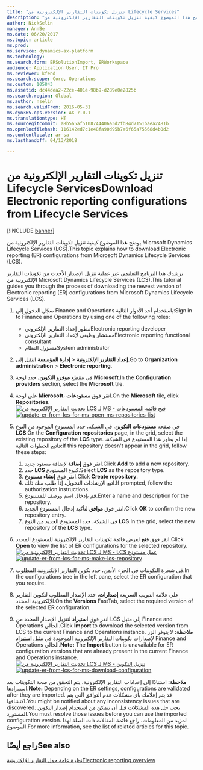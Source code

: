 ```yaml
---
title: "تنزيل تكوينات التقارير الإلكترونية من Lifecycle Services"
description: "يوضح هذا الموضوع كيفية تنزيل تكوينات التقارير الإلكترونية من Microsoft Dynamics Lifecycle Services ‏(LCS)."
author: NickSelin
manager: AnnBe
ms.date: 06/20/2017
ms.topic: article
ms.prod: 
ms.service: dynamics-ax-platform
ms.technology: 
ms.search.form: ERSolutionImport, ERWorkspace
audience: Application User, IT Pro
ms.reviewer: kfend
ms.search.scope: Core, Operations
ms.custom: 105843
ms.assetid: dc44dea2-22ce-401e-98b9-d289e0e2825b
ms.search.region: Global
ms.author: nselin
ms.search.validFrom: 2016-05-31
ms.dyn365.ops.version: AX 7.0.1
ms.translationtype: HT
ms.sourcegitcommit: a8b5a5af5108744406a3d2fb84d7151baea2481b
ms.openlocfilehash: 116142ed7c1e48fa90d95b7a6f65a75568d4b0d2
ms.contentlocale: ar-sa
ms.lasthandoff: 04/13/2018

---
```


# <a name="download-electronic-reporting-configurations-from-lifecycle-services"></a><span data-ttu-id="66095-103">تنزيل تكوينات التقارير الإلكترونية من Lifecycle Services</span><span class="sxs-lookup"><span data-stu-id="66095-103">Download Electronic reporting configurations from Lifecycle Services</span></span>

[!INCLUDE [banner](../includes/banner.md)]

<span data-ttu-id="66095-104">يوضح هذا الموضوع كيفية تنزيل تكوينات التقارير الإلكترونية من Microsoft Dynamics Lifecycle Services ‏(LCS).</span><span class="sxs-lookup"><span data-stu-id="66095-104">This topic explains how to download Electronic reporting (ER) configurations from Microsoft Dynamics Lifecycle Services (LCS).</span></span>

<span data-ttu-id="66095-105">يرشدك هذا البرنامج التعليمي عبر عملية تنزيل الإصدار الأحدث من تكوينات التقارير الإلكترونية من Microsoft Dynamics Lifecycle Services (LCS).</span><span class="sxs-lookup"><span data-stu-id="66095-105">This tutorial guides you through the process of downloading the newest version of Electronic reporting (ER) configurations from Microsoft Dynamics Lifecycle Services (LCS).</span></span>

1.  <span data-ttu-id="66095-106">سجّل الدخول إلى Finance and Operations باستخدام أحد الأدوار التالية:</span><span class="sxs-lookup"><span data-stu-id="66095-106">Sign in to Finance and Operations by using one of the following roles:</span></span>
    -   <span data-ttu-id="66095-107">مطور إعداد التقارير الإلكتروني</span><span class="sxs-lookup"><span data-stu-id="66095-107">Electronic reporting developer</span></span>
    -   <span data-ttu-id="66095-108">مستشار وظيفي لإعداد التقارير الإلكتروني</span><span class="sxs-lookup"><span data-stu-id="66095-108">Electronic reporting functional consultant</span></span>
    -   <span data-ttu-id="66095-109">مسؤول النظام</span><span class="sxs-lookup"><span data-stu-id="66095-109">System administrator</span></span>

2.  <span data-ttu-id="66095-110">انتقل إلى **‎إدارة المؤسسة** &gt; **‎إعداد التقارير الإلكترونية**.</span><span class="sxs-lookup"><span data-stu-id="66095-110">Go to **Organization administration** &gt; **Electronic reporting**.</span></span>
3.  <span data-ttu-id="66095-111">في مقطع **موفرو التكوين**، حدد لوحة **Microsoft**.</span><span class="sxs-lookup"><span data-stu-id="66095-111">In the **Configuration providers** section, select the **Microsoft** tile.</span></span>
4.  <span data-ttu-id="66095-112">على لوحة **Microsoft**، انقر فوق **مستودعات**.</span><span class="sxs-lookup"><span data-stu-id="66095-112">On the **Microsoft** tile, click **Repositories**.</span></span> <span data-ttu-id="66095-113">[![تحديث التقارير الإلكترونية من LCS لـ MS - فتح قائمة المستودعات](./media/update-er-from-lcs-for-ms-open-ms-repositories-list.png)](./media/update-er-from-lcs-for-ms-open-ms-repositories-list.png)</span><span class="sxs-lookup"><span data-stu-id="66095-113">[![update-er-from-lcs-for-ms-open-ms-repositories-list](./media/update-er-from-lcs-for-ms-open-ms-repositories-list.png)](./media/update-er-from-lcs-for-ms-open-ms-repositories-list.png)</span></span>
5.  <span data-ttu-id="66095-114">في صفحة **مستودعات التكوين**، في الشبكة، حدد المستودع الموجود من النوع **LCS**.</span><span class="sxs-lookup"><span data-stu-id="66095-114">On the **Configuration repositories** page, in the grid, select the existing repository of the **LCS** type.</span></span> <span data-ttu-id="66095-115">إذا لم يظهر هذا المستودع في الشبكة، فاتبع الخطوات التالية:</span><span class="sxs-lookup"><span data-stu-id="66095-115">If this repository doesn't appear in the grid, follow these steps:</span></span>
    1.  <span data-ttu-id="66095-116">انقر فوق **إضافة** لإضافة مستود جديد.</span><span class="sxs-lookup"><span data-stu-id="66095-116">Click **Add** to add a new repository.</span></span>
    2.  <span data-ttu-id="66095-117">حدد **LCS** كنوع المستودع.</span><span class="sxs-lookup"><span data-stu-id="66095-117">Select **LCS** as the repository type.</span></span>
    3.  <span data-ttu-id="66095-118">انقر فوق **إنشاء مستودع**.</span><span class="sxs-lookup"><span data-stu-id="66095-118">Click **Create repository**.</span></span>
    4. <span data-ttu-id="66095-119">اتبع الإرشادات التخويل، إذا طلب منك ذلك.</span><span class="sxs-lookup"><span data-stu-id="66095-119">If prompted, follow the authorization instructions.</span></span>
    5.  <span data-ttu-id="66095-120">قم بإدخال اسم ووصف للمستودع.</span><span class="sxs-lookup"><span data-stu-id="66095-120">Enter a name and description for the repository.</span></span>
    6.  <span data-ttu-id="66095-121">انقر فوق **موافق** لتأكيد إدخال المستودع الجديد.</span><span class="sxs-lookup"><span data-stu-id="66095-121">Click **OK** to confirm the new repository entry.</span></span>
    7.  <span data-ttu-id="66095-122">في الشبكة، حدد المستودع الجديد من النوع **LCS‎**.</span><span class="sxs-lookup"><span data-stu-id="66095-122">In the grid, select the new repository of the **LCS** type.</span></span>

6.  <span data-ttu-id="66095-123">انقر فوق **فتح** لعرض قائمة تكوينات التقارير الإلكترونية للمستودع المحدد.</span><span class="sxs-lookup"><span data-stu-id="66095-123">Click **Open** to view the list of ER configurations for the selected repository.</span></span> <span data-ttu-id="66095-124">[![تحديث التقارير الإلكترونية من LCS لـ MS - عمل ‏‫مستودع LCS](./media/update-er-from-lcs-for-ms-make-lcs-repository.png)](./media/update-er-from-lcs-for-ms-make-lcs-repository.png)</span><span class="sxs-lookup"><span data-stu-id="66095-124">[![update-er-from-lcs-for-ms-make-lcs-repository](./media/update-er-from-lcs-for-ms-make-lcs-repository.png)](./media/update-er-from-lcs-for-ms-make-lcs-repository.png)</span></span>
7.  <span data-ttu-id="66095-125">في شجرة التكوينات في الجزء الأيمن، حدد تكوين التقارير الإلكترونية المطلوب.</span><span class="sxs-lookup"><span data-stu-id="66095-125">In the configurations tree in the left pane, select the ER configuration that you require.</span></span>
8.  <span data-ttu-id="66095-126">على علامة التبويب السريعة **إصدارات**، حدد الإصدار المطلوب لتكوين التقارير الإلكترونية المحدد.</span><span class="sxs-lookup"><span data-stu-id="66095-126">On the **Versions** FastTab, select the required version of the selected ER configuration.</span></span>
9.  <span data-ttu-id="66095-127">انقر فوق **استيراد** لتنزيل الإصدار المحدد من LCS إلى مثيل Finance and Operations الحالي.</span><span class="sxs-lookup"><span data-stu-id="66095-127">Click **Import** to download the selected version from LCS to the current Finance and Operations instance.</span></span> <span data-ttu-id="66095-128">**ملاحظة:** لا يتوفر الزر **استيراد‏‎** لإصدارات تكوينات التقارير الإلكترونية الموجودة في مثيل Finance and Operations الحالي.</span><span class="sxs-lookup"><span data-stu-id="66095-128">**Note:** The **Import** button is unavailable for ER configuration versions that are already present in the current Finance and Operations instance.</span></span> <span data-ttu-id="66095-129">[![تحديث التقارير الإلكترونية من LCS لـ MS - تنزيل التكوين](./media/update-er-from-lcs-for-ms-download-configuration.png)](./media/update-er-from-lcs-for-ms-download-configuration.png)</span><span class="sxs-lookup"><span data-stu-id="66095-129">[![update-er-from-lcs-for-ms-download-configuration](./media/update-er-from-lcs-for-ms-download-configuration.png)](./media/update-er-from-lcs-for-ms-download-configuration.png)</span></span>

<span data-ttu-id="66095-130">**ملاحظة:** استنادًا إلى إعدادات التقارير الإلكترونية، يتم التحقق من صحة التكوينات بعد استيرادها.</span><span class="sxs-lookup"><span data-stu-id="66095-130">**Note:** Depending on the ER settings, configurations are validated after they are imported.</span></span> <span data-ttu-id="66095-131">قد يتم إعلامك بأي مشكلات عدم التوافق التي يتم اكتشافها.</span><span class="sxs-lookup"><span data-stu-id="66095-131">You might be notified about any inconsistency issues that are discovered.</span></span> <span data-ttu-id="66095-132">يجب حل هذه المشكلات قبل أن تتمكن من استخدام إصدار التكوين المستورد.</span><span class="sxs-lookup"><span data-stu-id="66095-132">You must resolve those issues before you can use the imported configuration version.</span></span> <span data-ttu-id="66095-133">لمزيد من المعلومات، راجع قائمة المقالات ذات الصلة لهذا الموضوع.</span><span class="sxs-lookup"><span data-stu-id="66095-133">For more information, see the list of related articles for this topic.</span></span>

<a name="see-also"></a><span data-ttu-id="66095-134">راجع أيضًا</span><span class="sxs-lookup"><span data-stu-id="66095-134">See also</span></span>
--------

[<span data-ttu-id="66095-135">نظرة عامة حول التقارير الإلكترونية</span><span class="sxs-lookup"><span data-stu-id="66095-135">Electronic reporting overview</span></span>](general-electronic-reporting.md)




